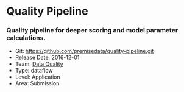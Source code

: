 # Quality Pipeline
### Quality pipeline for deeper scoring and model parameter calculations.
* Git: https://github.com/premisedata/quality-pipeline.git
* Release Date: 2016-12-01
* Team: [Data Quality](./../teams/data-quality.md)
* Type: dataflow
* Level: Application
* Area: Submission
